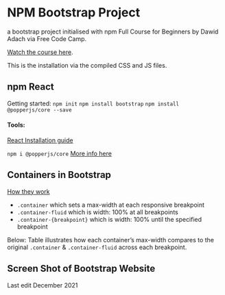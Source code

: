 # NPM Bootstrap Project
 a bootstrap project initialised with npm 
Full Course for Beginners by Dawid Adach via Free Code Camp. 

[Watch the course here](https://www.youtube.com/embed/-qfEOE4vtxE).

This is the installation via the compiled CSS and JS files. 

## npm React

Getting started:
`npm init`
`npm install bootstrap`
`npm install @popperjs/core --save`


#### Tools:
[React Installation guide](https://mdbootstrap.com/docs/b5/react/getting-started/installation/)

` npm i @popperjs/core `
[More info here](https://popper.js.org)

## Containers in Bootstrap
[How they work](https://getbootstrap.com/docs/5.1/layout/containers/)
- `.container` which sets a max-width at each responsive breakpoint
- `.container-fluid` which is width: 100% at all breakpoints
- `.container-{breakpoint}`  which is width: 100% until the specified breakpoint

Below: Table illustrates how each container’s max-width compares to the original `.container` & `.container-fluid` across each breakpoint.

## Screen Shot of Bootstrap Website


Last edit December 2021
